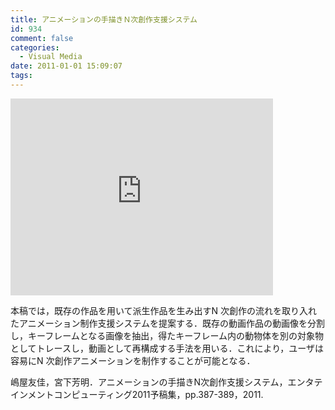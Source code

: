 ```yaml
---
title: アニメーションの手描きＮ次創作支援システム
id: 934
comment: false
categories:
  - Visual Media
date: 2011-01-01 15:09:07
tags:
---
```



<iframe width="420" height="315" src="https://www.youtube.com/embed/DsvUMNkiOTc" frameborder="0" allowfullscreen></iframe>

<!--more-->

本稿では，既存の作品を用いて派生作品を生み出すN 次創作の流れを取り入れたアニメーション制作支援システムを提案する．既存の動画作品の動画像を分割し，キーフレームとなる画像を抽出，得たキーフレーム内の動物体を別の対象物としてトレースし，動画として再構成する手法を用いる．これにより，ユーザは容易にN 次創作アニメーションを制作することが可能となる．

嶋屋友佳，宮下芳明．アニメーションの手描きN次創作支援システム，エンタテインメントコンピューティング2011予稿集，pp.387-389，2011.
